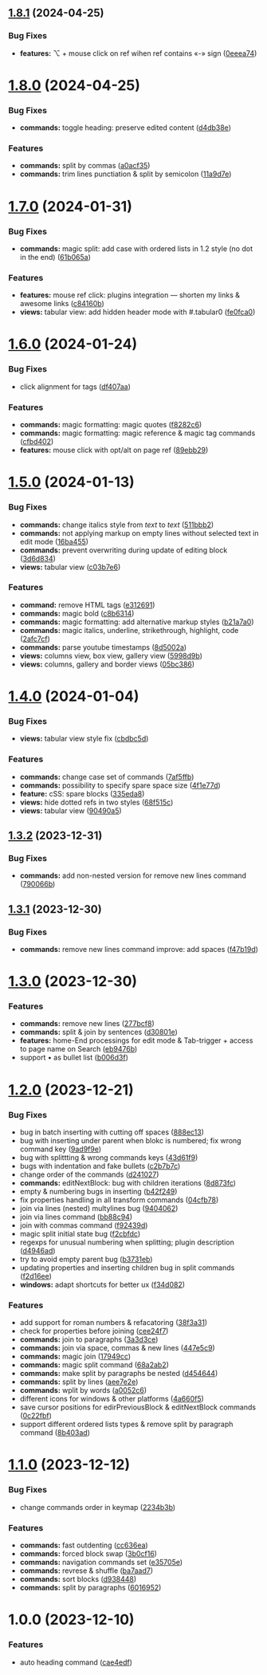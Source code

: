 ## [1.8.1](https://github.com/stdword/logseq13-missing-commands/compare/v1.8.0...v1.8.1) (2024-04-25)


### Bug Fixes

* **features:** ⌥ + mouse click on ref wihen ref contains «-» sign ([0eeea74](https://github.com/stdword/logseq13-missing-commands/commit/0eeea744d7b056ac2d7f8be0c88bc49d1b1df2de))

# [1.8.0](https://github.com/stdword/logseq13-missing-commands/compare/v1.7.0...v1.8.0) (2024-04-25)


### Bug Fixes

* **commands:** toggle heading: preserve edited content ([d4db38e](https://github.com/stdword/logseq13-missing-commands/commit/d4db38ece9a486ef4ca120e7b11869e540e177d4))


### Features

* **commands:** split by commas ([a0acf35](https://github.com/stdword/logseq13-missing-commands/commit/a0acf355c91e49ac12a5219ea5a2051aa9fcf297))
* **commands:** trim lines punctiation & split by semicolon ([11a9d7e](https://github.com/stdword/logseq13-missing-commands/commit/11a9d7e73977abb9a8f55f789bd5d800b33f0182))

# [1.7.0](https://github.com/stdword/logseq13-missing-commands/compare/v1.6.0...v1.7.0) (2024-01-31)


### Bug Fixes

* **commands:** magic split: add case with ordered lists in 1.2 style (no dot in the end) ([61b065a](https://github.com/stdword/logseq13-missing-commands/commit/61b065a5909ac16e84d2f96e1becd3fa9353223c))


### Features

* **features:** mouse ref click: plugins integration — shorten my links & awesome links ([c84160b](https://github.com/stdword/logseq13-missing-commands/commit/c84160b0f3d81dbcced32386445e213304ab751d))
* **views:** tabular view: add hidden header mode with #.tabular0 ([fe0fca0](https://github.com/stdword/logseq13-missing-commands/commit/fe0fca0db8862703a90d583777442f2522b1add2))

# [1.6.0](https://github.com/stdword/logseq13-missing-commands/compare/v1.5.0...v1.6.0) (2024-01-24)


### Bug Fixes

* click alignment for tags ([df407aa](https://github.com/stdword/logseq13-missing-commands/commit/df407aad08a74be54ac210b9f3923b70ca6899d1))


### Features

* **commands:** magic formatting: magic quotes ([f8282c6](https://github.com/stdword/logseq13-missing-commands/commit/f8282c687064d0485612162c74af11ffbed9d7b4))
* **commands:** magic formatting: magic reference & magic tag commands ([cfbd402](https://github.com/stdword/logseq13-missing-commands/commit/cfbd402ade3053b60213a03438deaf818eda334d))
* **features:** mouse click with opt/alt on page ref ([89ebb29](https://github.com/stdword/logseq13-missing-commands/commit/89ebb29ccc667a5d4dbb67b6f523b98d54112f1a))

# [1.5.0](https://github.com/stdword/logseq13-missing-commands/compare/v1.4.0...v1.5.0) (2024-01-13)


### Bug Fixes

* **commands:** change italics style from *text* to _text_ ([511bbb2](https://github.com/stdword/logseq13-missing-commands/commit/511bbb2df32d95722769eb7871d47a8ea4993f90))
* **commands:** not applying markup on empty lines without selected text in edit mode ([16ba455](https://github.com/stdword/logseq13-missing-commands/commit/16ba4557b97e487a902ad256a86b473852336375))
* **commands:** prevent overwriting during update of editing block ([3d6d834](https://github.com/stdword/logseq13-missing-commands/commit/3d6d834f385aefc93055932be45f302e844d26d3))
* **views:** tabular view ([c03b7e6](https://github.com/stdword/logseq13-missing-commands/commit/c03b7e632cadf1eea61f4c897ffc3f9782a4f30f))


### Features

* **command:** remove HTML tags ([e312691](https://github.com/stdword/logseq13-missing-commands/commit/e312691d8b3fc22d881cc06435876dd269a04bc4))
* **commands:** magic bold ([c8b6314](https://github.com/stdword/logseq13-missing-commands/commit/c8b63146fda7bc09094ca6bf6a921a88369efba5))
* **commands:** magic formatting: add alternative markup styles ([b21a7a0](https://github.com/stdword/logseq13-missing-commands/commit/b21a7a03ba6ac48b384d04e9995c223db40e4720))
* **commands:** magic italics, underline, strikethrough, highlight, code ([2afc7cf](https://github.com/stdword/logseq13-missing-commands/commit/2afc7cf93d9704eecfb2d08c67ab6b2554944586))
* **commands:** parse youtube timestamps ([8d5002a](https://github.com/stdword/logseq13-missing-commands/commit/8d5002aea39ac6e75acf12e41c17b0592f2783b8))
* **views:** columns view, box view, gallery view ([5998d9b](https://github.com/stdword/logseq13-missing-commands/commit/5998d9b37e5517566d6af26274f7e3248dff20a5))
* **views:** columns, gallery and border views ([05bc386](https://github.com/stdword/logseq13-missing-commands/commit/05bc3866eaadb77fc81e697d7039377a43e25757))

# [1.4.0](https://github.com/stdword/logseq13-missing-commands/compare/v1.3.2...v1.4.0) (2024-01-04)


### Bug Fixes

* **views:** tabular view style fix ([cbdbc5d](https://github.com/stdword/logseq13-missing-commands/commit/cbdbc5d26d07dc1386cc6eb53f89a27897ab09b0))


### Features

* **commands:** change case set of commands ([7af5ffb](https://github.com/stdword/logseq13-missing-commands/commit/7af5ffb0ba381d7b5255fec8ffd290aadcb2944e))
* **commands:** possibility to specify spare space size ([4f1e77d](https://github.com/stdword/logseq13-missing-commands/commit/4f1e77d8a3dbc2fdaad46cb9409eabae5f2e6610))
* **feature:** cSS: spare blocks ([335eda8](https://github.com/stdword/logseq13-missing-commands/commit/335eda8b3690c6895c4830fdddb71689209ca438))
* **views:** hide dotted refs in two styles ([68f515c](https://github.com/stdword/logseq13-missing-commands/commit/68f515c2868a3d76ae3ea8cfe9c172a462edee19))
* **views:** tabular view ([90490a5](https://github.com/stdword/logseq13-missing-commands/commit/90490a5472ac846e2b491c63e583d1fb43e69452))

## [1.3.2](https://github.com/stdword/logseq13-missing-commands/compare/v1.3.1...v1.3.2) (2023-12-31)


### Bug Fixes

* **commands:** add non-nested version for remove new lines command ([790066b](https://github.com/stdword/logseq13-missing-commands/commit/790066b8ec2940a19c3aeda37c5585ac20028224))

## [1.3.1](https://github.com/stdword/logseq13-missing-commands/compare/v1.3.0...v1.3.1) (2023-12-30)


### Bug Fixes

* **commands:** remove new lines command improve: add spaces ([f47b19d](https://github.com/stdword/logseq13-missing-commands/commit/f47b19db34dd1301250ffe0a7b588a1320887995))

# [1.3.0](https://github.com/stdword/logseq13-missing-commands/compare/v1.2.0...v1.3.0) (2023-12-30)


### Features

* **commands:** remove new lines ([277bcf8](https://github.com/stdword/logseq13-missing-commands/commit/277bcf86754f0b7b3a3a99d48469d13096df1d69))
* **commands:** split & join by sentences ([d30801e](https://github.com/stdword/logseq13-missing-commands/commit/d30801e1073b8733c9df5e9aaf6f9127362e81e2))
* **features:** home-End processings for edit mode & Tab-trigger + access to page name on Search ([eb9476b](https://github.com/stdword/logseq13-missing-commands/commit/eb9476b139add07993444f1cf58560da3ee66520))
* support • as bullet list ([b006d3f](https://github.com/stdword/logseq13-missing-commands/commit/b006d3fcb2f7ee36d0b89f99010780846aeb0e49))

# [1.2.0](https://github.com/stdword/logseq13-missing-commands/compare/v1.1.0...v1.2.0) (2023-12-21)


### Bug Fixes

* bug in batch inserting with cutting off spaces ([888ec13](https://github.com/stdword/logseq13-missing-commands/commit/888ec132792369a478903d27c0ed8d38bc549a04))
* bug with inserting under parent when blokc is numbered; fix wrong command key ([9ad9f9e](https://github.com/stdword/logseq13-missing-commands/commit/9ad9f9e2345b736588ab48c1a427ba8c4e44c718))
* bug with splittting & wrong commands keys ([43d61f9](https://github.com/stdword/logseq13-missing-commands/commit/43d61f93d562769635d5d802dfe4260f61628070))
* bugs with indentation and fake bullets ([c2b7b7c](https://github.com/stdword/logseq13-missing-commands/commit/c2b7b7c0696f4d635e54920f0bda13033de24bf1))
* change order of the commands ([d241027](https://github.com/stdword/logseq13-missing-commands/commit/d24102749f20a39df1174fcd05e08a084129f667))
* **commands:** editNextBlock: bug with children iterations ([8d873fc](https://github.com/stdword/logseq13-missing-commands/commit/8d873fcca823f7bfe4a359728555169c3520aaea))
* empty & numbering bugs in inserting ([b42f249](https://github.com/stdword/logseq13-missing-commands/commit/b42f24927ae8098a5de7dc642e1c51a70145135e))
* fix properties handling in all transform commands ([04cfb78](https://github.com/stdword/logseq13-missing-commands/commit/04cfb785fa02cae7af7be1dd5caf2823c0287002))
* join via lines (nested) multylines bug ([9404062](https://github.com/stdword/logseq13-missing-commands/commit/9404062c56d6eb9c6705e454180eea5300569c56))
* join via lines command ([bb88c94](https://github.com/stdword/logseq13-missing-commands/commit/bb88c94f57691e9634a9995a2cfdbfe927031cbd))
* join with commas command ([f92439d](https://github.com/stdword/logseq13-missing-commands/commit/f92439d84250ecb69252d2321c54895581295c31))
* magic split initial state bug ([f2cbfdc](https://github.com/stdword/logseq13-missing-commands/commit/f2cbfdc1e179e3bda5e66b592ca4f2557d961e19))
* regexps for unusual numbering when splitting; plugin description ([d4946ad](https://github.com/stdword/logseq13-missing-commands/commit/d4946adc5ff7dd5e840611f37534281aef3a51bf))
* try to avoid empty parent bug ([b3731eb](https://github.com/stdword/logseq13-missing-commands/commit/b3731ebbd3415c0e97930a441b5050824b8d3e3b))
* updating properties and inserting children bug in split commands ([f2d16ee](https://github.com/stdword/logseq13-missing-commands/commit/f2d16eeb5c30b4f4303c1c009b1fd5e322581563))
* **windows:** adapt shortcuts for better ux ([f34d082](https://github.com/stdword/logseq13-missing-commands/commit/f34d0828306038921de65cb56b1b1f44ad4d6a30))


### Features

* add support for roman numbers & refacatoring ([38f3a31](https://github.com/stdword/logseq13-missing-commands/commit/38f3a31d359d2312e146153ec671dacabe11e868))
* check for properties before joining ([cee24f7](https://github.com/stdword/logseq13-missing-commands/commit/cee24f7afec69ef3a9d8a09abdb311b6901db6c2))
* **commands:** join to paragraphs ([3a3d3ce](https://github.com/stdword/logseq13-missing-commands/commit/3a3d3ce474dfa16dea6f39c10a747eb1fb4f0c05))
* **commands:** join via space, commas & new lines ([447e5c9](https://github.com/stdword/logseq13-missing-commands/commit/447e5c9dfd1c8f91087546145f33c1e8ab487ced))
* **commands:** magic join ([17949cc](https://github.com/stdword/logseq13-missing-commands/commit/17949ccac961fff9e69d5fad7874ba4afc1269f9))
* **commands:** magic split command ([68a2ab2](https://github.com/stdword/logseq13-missing-commands/commit/68a2ab26821b1bc215082a6b8125fdb24c9d5fb5))
* **commands:** make split by paragraphs be nested ([d454644](https://github.com/stdword/logseq13-missing-commands/commit/d4546444c452dc0998349727e0625d4939abbc99))
* **commands:** split by lines ([aee7e2e](https://github.com/stdword/logseq13-missing-commands/commit/aee7e2edca89ff896cadc75286b04439fdec82b4))
* **commands:** wplit by words ([a0052c6](https://github.com/stdword/logseq13-missing-commands/commit/a0052c6e6844c23cdd212b3f9de254fcada6f48d))
* different icons for windows & other platforms ([4a660f5](https://github.com/stdword/logseq13-missing-commands/commit/4a660f5c32668c5a706b9e5a3b429492acf40f80))
* save cursor positions for edirPreviousBlock & editNextBlock commands ([0c22fbf](https://github.com/stdword/logseq13-missing-commands/commit/0c22fbf1d0fa3fd9d89d176da7c4c135d3d6241c))
* support different ordered lists types & remove split by paragraph command ([8b403ad](https://github.com/stdword/logseq13-missing-commands/commit/8b403adbf32d93d8ac44a1e9112f92d0ba62ea33))

# [1.1.0](https://github.com/stdword/logseq13-missing-commands/compare/v1.0.0...v1.1.0) (2023-12-12)


### Bug Fixes

* change commands order in keymap ([2234b3b](https://github.com/stdword/logseq13-missing-commands/commit/2234b3bfef25547d892462221d5f50249373ab90))


### Features

* **commands:** fast outdenting ([cc636ea](https://github.com/stdword/logseq13-missing-commands/commit/cc636eaee9ee67da9ff91d59987f055770cdf3af))
* **commands:** forced block swap ([3b0cf16](https://github.com/stdword/logseq13-missing-commands/commit/3b0cf1636e885b1ec843d90e82e96652fd7e8853))
* **commands:** navigation commands set ([e35705e](https://github.com/stdword/logseq13-missing-commands/commit/e35705eaa1158981a0b0422d356f13e5f64bb9f6))
* **commands:** revrese & shuffle ([ba7aad7](https://github.com/stdword/logseq13-missing-commands/commit/ba7aad70c54461f77cbf2353b12d43b6ddf8e83c))
* **commands:** sort blocks ([d938448](https://github.com/stdword/logseq13-missing-commands/commit/d938448a0f9d24e1584db2cb644a983b4c24947c))
* **commands:** split by paragraphs ([6016952](https://github.com/stdword/logseq13-missing-commands/commit/601695283c6f586ab268f8a33caf2dcc55e096d1))

# 1.0.0 (2023-12-10)


### Features

* auto heading command ([cae4edf](https://github.com/stdword/logseq13-missing-commands/commit/cae4edfed768843e0a117b48e353a09c3a10a59b))
